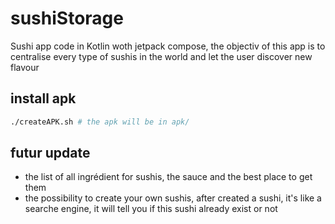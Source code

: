 # sushiStorage

Sushi app code in Kotlin woth jetpack compose, the objectiv of this app is to centralise every type of sushis in the world and let the user discover new flavour

## install apk
```bash
./createAPK.sh # the apk will be in apk/
```

## futur update

- the list of all ingrédient for sushis, the sauce and the best place to get them
- the possibility to create your own sushis, after created a sushi, it's like a searche engine, it will tell you if this sushi already exist or not
